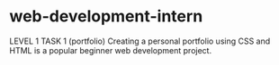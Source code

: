 # web-development-intern


LEVEL 1 TASK 1 (portfolio)
Creating a personal portfolio using CSS and HTML is a popular beginner web development project.
